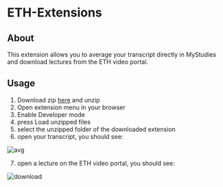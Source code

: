 # ETH-Extensions

## About
This extension allows you to average your transcript directly in MyStudies and download lectures from the ETH video portal.

## Usage
1) Download zip [here](https://github.com/zzuro/eth-extensions/releases/tag/2.0.1v) and unzip
2) Open extension menu in your browser
3) Enable Developer mode
4) press Load unzipped files
5) select the unzipped folder of the downloaded extension
6) open your transcript, you should see:

![avg](img/avg.png)

7) open a lecture on the ETH video portal, you should see:

![download](img/download.png)
   

